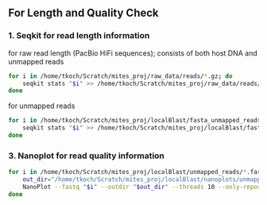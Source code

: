 ## For Length and Quality Check

### 1. Seqkit for read length information
for raw read length (PacBio HiFi sequences); consists of both host DNA and unmapped reads 

```bash
for i in /home/tkoch/Scratch/mites_proj/raw_data/reads/*.gz; do
	seqkit stats "$i" >> /home/tkoch/Scratch/mites_proj/raw_data/reads/stats_reads/all_stats_raw_reads.txt 
done
```
for unmapped reads 
```bash
for i in /home/tkoch/Scratch/mites_proj/localBlast/fasta_unmapped_reads/*.fasta; do
	seqkit stats "$i" >> /home/tkoch/Scratch/mites_proj/localBlast/fasta_unmapped_reads/stats_reads/all_stats_unmapped_reads.txt 
done
```
### 3. Nanoplot for read quality information

```bash
for i in /home/tkoch/Scratch/mites_proj/localBlast/unmapped_reads/*.fastq.gz; do 
	out_dir="/home/tkoch/Scratch/mites_proj/localBlast/nanoplots/unmapped_nanoplots_new/$(basename "$i" .fastq.gz)"
	NanoPlot --fastq "$i" --outdir "$out_dir" --threads 10 --only-report
done
```
